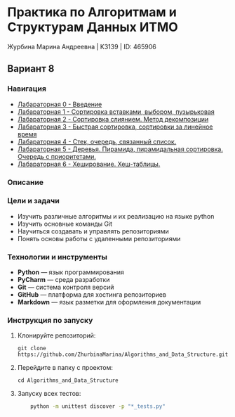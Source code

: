 # Практика по Алгоритмам и Cтруктурам Данных ИТМО 

Журбина Марина Андреевна | K3139 | ID: 465906
## Вариант 8

### Навигация

- [Лабараторная 0 - Введение ](lab0/lab0.md)
- [Лабараторная 1 - Сортировка вставками, выбором, пузырьковая ](lab1/lab1.md)
- [Лабараторная 2 - Сортировка слиянием. Метод декомпозиции ](lab2/lab2.md)
- [Лабараторная 3 - Быстрая сортировка, сортировки за линейное время ](lab3/lab3.md)
- [Лабараторная 4 - Стек, очередь, связанный список. ](lab4/lab4.md)
- [Лабараторная 5 - Деревья. Пирамида, пирамидальная сортировка. Очередь с приоритетами. ](lab5/lab5.md)
- [Лабараторная 6 - Хеширование. Хеш-таблицы. ](lab6/lab6.md)

### Описание

### Цели и задачи

- Изучить различные алгоритмы и их реализацию на языке python
- Изучить основные команды Git
- Научиться создавать и управлять репозиториями
- Понять основы работы с удаленными репозиториями

### Технологии и инструменты

- **Python** — язык программирования
- **PyCharm** — среда разработки
- **Git** — система контроля версий
- **GitHub** — платформа для хостинга репозиториев
- **Markdown** — язык разметки для оформления документации

### Инструкция по запуску

1. Клонируйте репозиторий:
   ```
   git clone https://github.com/ZhurbinaMarina/Algorithms_and_Data_Structure.git
   ```
2. Перейдите в папку с проектом:
   ```
   cd Algorithms_and_Data_Structure
   ```
3. Запуску всех тестов:
    ```bash
        python -m unittest discover -p "*_tests.py"
   ```
